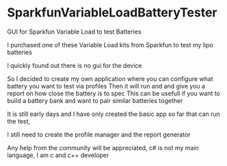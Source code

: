 # SparkfunVariableLoadBatteryTester
GUI for Sparkfun Variable Load to test Batteries

I purchased one of these Variable Load kits from Sparkfun to test my lipo batteries

I quickly found out there is no gui for the device

So I decided to create my own application where you can configure what battery you want to test via profiles
Then it will run and and give you a report on how close the battery is to spec
This can be usefull if you want to build a battery bank and want to pair similar batteries together

It is still early days and I have only created the basic app so far that can run the test,
 
I still need to create the profile manager and the report generator
 
Any help from the community will be appreciated, c# is not my main language, I am c and c++ developer

